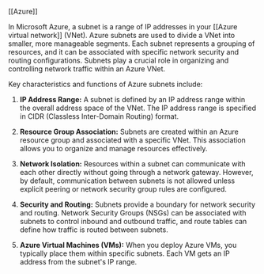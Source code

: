 [[Azure]]

In Microsoft Azure, a subnet is a range of IP addresses in your [[Azure virtual network]] (VNet). Azure subnets are used to divide a VNet into smaller, more manageable segments. Each subnet represents a grouping of resources, and it can be associated with specific network security and routing configurations. Subnets play a crucial role in organizing and controlling network traffic within an Azure VNet.

Key characteristics and functions of Azure subnets include:

1. **IP Address Range:** A subnet is defined by an IP address range within the overall address space of the VNet. The IP address range is specified in CIDR (Classless Inter-Domain Routing) format.
    
2. **Resource Group Association:** Subnets are created within an Azure resource group and associated with a specific VNet. This association allows you to organize and manage resources effectively.
    
3. **Network Isolation:** Resources within a subnet can communicate with each other directly without going through a network gateway. However, by default, communication between subnets is not allowed unless explicit peering or network security group rules are configured.
    
4. **Security and Routing:** Subnets provide a boundary for network security and routing. Network Security Groups (NSGs) can be associated with subnets to control inbound and outbound traffic, and route tables can define how traffic is routed between subnets.
    
5. **Azure Virtual Machines (VMs):** When you deploy Azure VMs, you typically place them within specific subnets. Each VM gets an IP address from the subnet's IP range.
